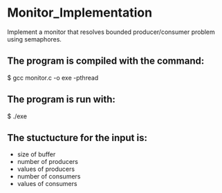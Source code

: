 # Monitor_Implementation
Implement a monitor that resolves bounded producer/consumer problem using semaphores. 


## The program is compiled with the command: 

$ gcc monitor.c -o exe -pthread
  
## The program is run with:
$ ./exe 
 
## The stuctucture for the input is:
* size of buffer
* number of producers
* values of producers
* number of consumers
* values of consumers

